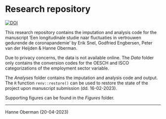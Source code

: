 
<!-- README.md is generated from README.Rmd. Please edit that file -->

# Research repository

<!-- badges: start -->

[![DOI](https://zenodo.org/badge/540358033.svg)](https://zenodo.org/badge/latestdoi/540358033)
<!-- badges: end -->

This research repository contains the imputation and analysis code for
the manuscript ‘Een longitudinale studie naar fluctuaties in vertrouwen
gedurende de coronapandemie’ by Erik Snel, Godfried Engbersen, Peter van
der Heijden & Hanne Oberman.

Due to privacy concerns, the data is not available online. The *Data*
folder only contains the conversion codes for the OESCH and ISCO
categorizations of the employment sector variable.

The *Analyses* folder contains the imputation and analysis code and
output. The `R` function `renv::restore()` can be used to restore the
state of the project upon manuscript submission (dd. 16-02-2023).

Supporting figures can be found in the *Figures* folder.

------------------------------------------------------------------------

Hanne Oberman (20-04-2023)

<!-- The analysis pipeline can be run on mock data, included in the *Data* folder. -->
